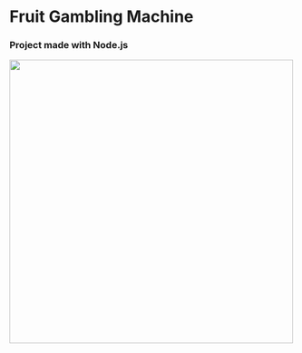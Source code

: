 # Fruit Gambling Machine 
### Project made with Node.js
<img src="https://i.imgur.com/EVkeaUt.png" width="500" height="500" >

